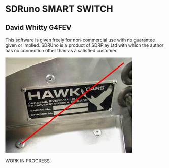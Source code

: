 # SDRuno SMART SWITCH

## David Whitty G4FEV

This software is given freely for non-commercial use with no guarantee given or implied.
SDRUno is a product of SDRPlay Ltd with which the author has no connection other than as a satisfied customer.


<img src="Images/100_3553.jpg" width=400>



WORK IN PROGRESS.


